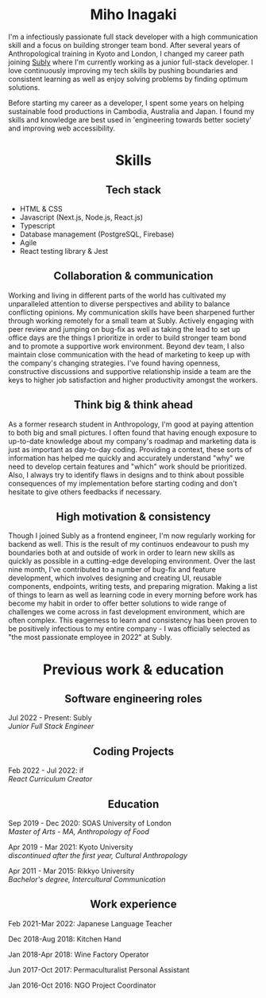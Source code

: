 # <div align="center">Miho Inagaki<div>

I'm a infectiously passionate full stack developer with a high communication skill and a focus on building stronger team bond. After several years of Anthropological training in Kyoto and London, I changed my career path joining [Subly](https://www.getsubly.com/) where I'm currently working as a junior full-stack developer. I love continuously improving my tech skills by pushing boundaries and consistent learning as well as enjoy solving problems by finding optimum solutions.

Before starting my career as a developer, I spent some years on helping sustainable food productions in Cambodia, Australia and Japan. I found my skills and knowledge are best used in 'engineering towards better society' and improving web accessibility.

# <div align="center">Skills<div>

## <div align="center">Tech stack</div>

- HTML & CSS
- Javascript (Next.js, Node.js, React.js)
- Typescript
- Database management (PostgreSQL, Firebase)
- Agile
- React testing library & Jest

## <div align="center">Collaboration & communication</div>

Working and living in different parts of the world has cultivated my unparalleled attention to diverse perspectives and ability to balance conflicting opinions. My communication skills have been sharpened further through working remotely for a small team at Subly. Actively engaging with peer review and jumping on bug-fix as well as taking the lead to set up office days are the things I prioritize in order to build stronger team bond and to promote a supportive work environment. Beyond dev team, I also maintain close communication with the head of marketing to keep up with the company's changing strategies. I've found having openness, constructive discussions and supportive relationship inside a team are the keys to higher job satisfaction and higher productivity amongst the workers.

## <div align="center">Think big & think ahead</div>

As a former research student in Anthropology, I'm good at paying attention to both big and small pictures. I often found that having enough exposure to up-to-date knowledge about my company's roadmap and marketing data is just as important as day-to-day coding. Providing a context, these sorts of information has helped me quickly and accurately understand "why" we need to develop certain features and "which" work should be prioritized. Also, I always try to identify flaws in designs and to think about possible consequences of my implementation before starting coding and don't hesitate to give others feedbacks if necessary.

## <div align="center">High motivation & consistency</div>

Though I joined Subly as a frontend engineer, I'm now regularly working for backend as well. This is the result of my continuos endeavour to push my boundaries both at and outside of work in order to learn new skills as quickly as possible in a cutting-edge developing environment. Over the last nine month, I've contributed to a number of bug-fix and feature development, which involves designing and creating UI, reusable components, endpoints, writing tests, and preparing migration. Making a list of things to learn as well as learning code in every morning before work has become my habit in order to offer better solutions to wide range of challenges we come across in fast development environment, which are often complex. This eagerness to learn and consistency has been proven to be positively infectious to my entire company - I was officially selected as "the most passionate employee in 2022" at Subly.

# <div align="center">Previous work & education<div>

## <div align="center">Software engineering roles<div>

Jul 2022 - Present: Subly</br>
_Junior Full Stack Engineer_

## <div align="center">Coding Projects<div>

Feb 2022 - Jul 2022: if</br>
_React Curriculum Creator_

## <div align="center">Education<div>

Sep 2019 - Dec 2020: SOAS University of London</br>
_Master of Arts - MA, Anthropology of Food_

Apr 2019 - Mar 2021: Kyoto University</br>
_discontinued after the first year, Cultural Anthropology_

Apr 2011 - Mar 2015: Rikkyo University</br>
_Bachelor's degree, Intercultural Communication_

## <div align="center">Work experience<div>

Feb 2021-Mar 2022: Japanese Language Teacher

Dec 2018-Aug 2018: Kitchen Hand

Jan 2018-Apr 2018: Wine Factory Operator

Jun 2017-Oct 2017: Permaculturalist Personal Assistant

Jan 2016-Oct 2016: NGO Project Coordinator
